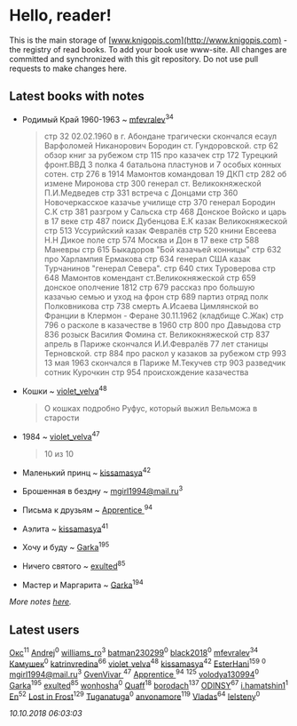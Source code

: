# Hello, reader!
This is the main storage of [www.knigopis.com](http://www.knigopis.com) - the registry of read books.
To add your book use www-site. All changes are committed and synchronized with this git repository.
Do not use pull requests to make changes here.


## Latest books with notes
* Родимый Край 1960-1963 ~ [mfevralev](users/140/140966150-vkontakte)<sup>34</sup>
    > стр 32 02.02.1960 в г. Абондане трагически скончался есаул Варфоломей Никанорович Бородин ст. Гундоровской.
    > стр 62 обзор книг за рубежом
    > стр 115 про казачек
    > стр 172 Турецкий фронт.ВВД 3 полка 4 батальона пластунов и 7 особых конных сотен.
    > стр 276 в 1914 Мамонтов командовал 19 ДКП
    > стр 282 об измене Миронова
    > стр 300 генерал ст. Великокняжеской П.И.Медведев
    > стр 331 встреча с Донцами
    > стр 360 Новочеркасское казачье училище
    > стр 370 генерал Бородин С.К
    > стр 381 разгром у Сальска
    > стр 468 Донское Войско и царь в 17 веке
    > стр 487 поиск Дубенцова Е.К казак Великокняжеской
    > стр 513 Уссурийский казак Февралёв
    > стр 520 книни Евсеева Н.Н Дикое поле
    > стр 574 Москва и Дон в 17 веке
    > стр 588 Маневры
    > стр 615 Быкадоров "Бой казачьей конницы"
    > стр 632 про Харлампия Ермакова 
    > стр 634 генерал США казак Турчанинов "генерал Севера".
    > стр 640 стих Туроверова
    > стр 648 Мамонтов комендант ст.Великокняжеской 
    > стр 659 донское ополчение 1812
    > стр 679 рассказ про большую казачью семью и уход на фрон
    > стр 689 партиз отряд полк Полковникова
    > стр 738 смерть А.Исаева Цимлянской во Франции в Клермон - Феране 30.11.1962 (кладбище С.Жак)
    > стр 796 о расколе в казачестве в 1960
    > стр 800 про Давыдова
    > стр 836 розыск Василия Фомина ст. Великокняжеской
    > стр 837 апрель в Париже скончался И.И.Февралёв 77 лет станицы Терновской.
    > стр 884 про раскол у казаков за рубежом
    > стр 993 13 мая 1963 скончался в Париже М.Текучев
    > стр 903 разведчик сотник Курочкин
    > стр 954 происхождение казачества

* Кошки ~ [violet_velva](users/116/116961712580551399099-google)<sup>48</sup>
    > О кошках подробно
    > Руфус, который выжил
    > Вельможа в старости

* 1984 ~ [violet_velva](users/116/116961712580551399099-google)<sup>47</sup>
    > 10 из 10

* Маленький принц ~ [kissamasya](users/684/68439978-vkontakte)<sup>42</sup>

* Брошенная в бездну ~ [mgirl1994@mail.ru](users/156/15641244064688722584-mailru)<sup>3</sup>

* Письма к друзьям ~ [Apprentice ](users/528/52821952-vkontakte)<sup>94</sup>

* Аэлита ~ [kissamasya](users/684/68439978-vkontakte)<sup>41</sup>

* Хочу и буду ~ [Garka](users/115/115753719718250012620-google)<sup>195</sup>

* Ничего святого ~ [exulted](users/100/100599204551896265722-google)<sup>85</sup>

* Мастер и Маргарита ~ [Garka](users/115/115753719718250012620-google)<sup>194</sup>


_More notes [here](latest_books_with_notes.md)._


## Latest users
[Окс](users/102/102536471289425216982-google)<sup>11</sup> 
[Andrej](users/652/65291742-vkontakte)<sup>0</sup> 
[williams_ro](users/304/304635299-vkontakte)<sup>3</sup> 
[batman230299](users/144/144443310-vkontakte)<sup>0</sup> 
[black2018](users/248/24828980-yandex)<sup>0</sup> 
[mfevralev](users/140/140966150-vkontakte)<sup>34</sup> 
[Камушек](users/109/109779224099137306597-google)<sup>0</sup> 
[katrinvredina](users/233/2336755-vkontakte)<sup>66</sup> 
[violet_velva](users/116/116961712580551399099-google)<sup>48</sup> 
[kissamasya](users/684/68439978-vkontakte)<sup>42</sup> 
[EsterHani](users/305/30558181-vkontakte)<sup>159</sup> 
[](users/106/106794273725577737811-googleplus)<sup>0</sup> 
[mgirl1994@mail.ru](users/156/15641244064688722584-mailru)<sup>3</sup> 
[GvenVivar ](users/158/158266434925901-facebook)<sup>47</sup> 
[Apprentice ](users/528/52821952-vkontakte)<sup>94</sup> 
[](users/115/115826717712507836033-google)<sup>125</sup> 
[volodya130994](users/392/39260715-vkontakte)<sup>0</sup> 
[Garka](users/115/115753719718250012620-google)<sup>195</sup> 
[exulted](users/100/100599204551896265722-google)<sup>85</sup> 
[wonhosha](users/623/62393441-vkontakte)<sup>0</sup> 
[Quaff](users/122/12267158-vkontakte)<sup>18</sup> 
[borodach](users/157/15706320-vkontakte)<sup>137</sup> 
[ODINSY](users/100/100978570902186865324-google)<sup>67</sup> 
[i.hamatshin1](users/348/348527473-vkontakte)<sup>1</sup> 
[En](users/333/333646551-vkontakte)<sup>52</sup> 
[Lost in Frost](users/103/103293621948650602575-google)<sup>129</sup> 
[Tuganatuga](users/596/59644626-vkontakte)<sup>0</sup> 
[anvonamore](users/595/5957175-vkontakte)<sup>119</sup> 
[Vladas](users/107/107621344637148469804-google)<sup>64</sup> 
[lelsteny](users/163/163047065-vkontakte)<sup>0</sup> 


_10.10.2018 06:03:03_
